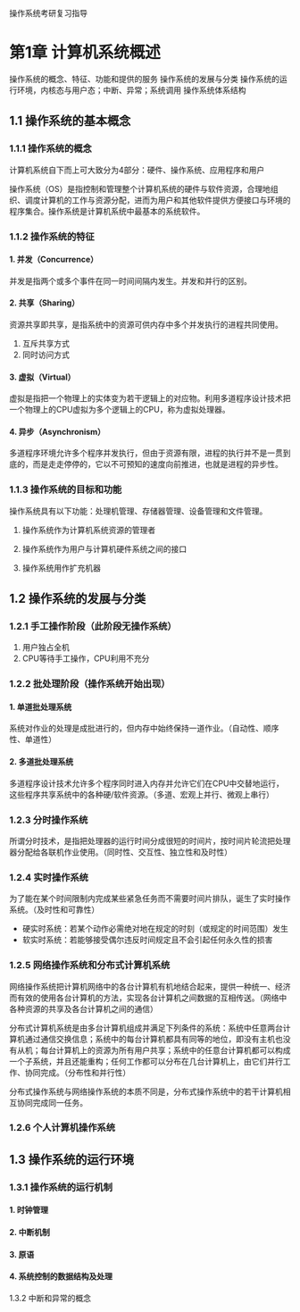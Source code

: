 操作系统考研复习指导

# 第1章 计算机系统概述 #

操作系统的概念、特征、功能和提供的服务
操作系统的发展与分类
操作系统的运行环境，内核态与用户态；中断、异常；系统调用
操作系统体系结构 

## 1.1 操作系统的基本概念 ##

### 1.1.1 操作系统的概念 ###

计算机系统自下而上可大致分为4部分：硬件、操作系统、应用程序和用户

操作系统（OS）是指控制和管理整个计算机系统的硬件与软件资源，合理地组织、调度计算机的工作与资源分配，进而为用户和其他软件提供方便接口与环境的程序集合。操作系统是计算机系统中最基本的系统软件。

### 1.1.2 操作系统的特征 ###

#### 1. 并发（Concurrence） ####

并发是指两个或多个事件在同一时间间隔内发生。并发和并行的区别。

#### 2. 共享（Sharing） ####

资源共享即共享，是指系统中的资源可供内存中多个并发执行的进程共同使用。

1. 互斥共享方式
2. 同时访问方式

#### 3. 虚拟（Virtual） ####

虚拟是指把一个物理上的实体变为若干逻辑上的对应物。利用多道程序设计技术把一个物理上的CPU虚拟为多个逻辑上的CPU，称为虚拟处理器。

#### 4. 异步（Asynchronism） ####

多道程序环境允许多个程序并发执行，但由于资源有限，进程的执行并不是一贯到底的，而是走走停停的，它以不可预知的速度向前推进，也就是进程的异步性。

### 1.1.3 操作系统的目标和功能 ###

操作系统具有以下功能：处理机管理、存储器管理、设备管理和文件管理。

1. 操作系统作为计算机系统资源的管理者

2. 操作系统作为用户与计算机硬件系统之间的接口

3. 操作系统用作扩充机器

## 1.2 操作系统的发展与分类 ##

### 1.2.1 手工操作阶段（此阶段无操作系统） ###

1. 用户独占全机
2. CPU等待手工操作，CPU利用不充分

### 1.2.2 批处理阶段（操作系统开始出现） ###

#### 1. 单道批处理系统 ####

系统对作业的处理是成批进行的，但内存中始终保持一道作业。（自动性、顺序性、单道性）

#### 2. 多道批处理系统 ####

多道程序设计技术允许多个程序同时进入内存并允许它们在CPU中交替地运行，这些程序共享系统中的各种硬/软件资源。（多道、宏观上并行、微观上串行）

### 1.2.3 分时操作系统 ###

所谓分时技术，是指把处理器的运行时间分成很短的时间片，按时间片轮流把处理器分配给各联机作业使用。（同时性、交互性、独立性和及时性）

### 1.2.4 实时操作系统 ###

为了能在某个时间限制内完成某些紧急任务而不需要时间片排队，诞生了实时操作系统。（及时性和可靠性）

* 硬实时系统：若某个动作必需绝对地在规定的时刻（或规定的时间范围）发生
* 软实时系统：若能够接受偶尔违反时间规定且不会引起任何永久性的损害

### 1.2.5 网络操作系统和分布式计算机系统 ###

网络操作系统把计算机网络中的各台计算机有机地结合起来，提供一种统一、经济而有效的使用各台计算机的方法，实现各台计算机之间数据的互相传送。（网络中各种资源的共享及各台计算机之间的通信）

分布式计算机系统是由多台计算机组成并满足下列条件的系统：系统中任意两台计算机通过通信交换信息；系统中的每台计算机都具有同等的地位，即没有主机也没有从机；每台计算机上的资源为所有用户共享；系统中的任意台计算机都可以构成一个子系统，并且还能重构；任何工作都可以分布在几台计算机上，由它们并行工作、协同完成。（分布性和并行性）

分布式操作系统与网络操作系统的本质不同是，分布式操作系统中的若干计算机相互协同完成同一任务。

### 1.2.6 个人计算机操作系统 ###

## 1.3 操作系统的运行环境 ##

### 1.3.1 操作系统的运行机制 ###

#### 1. 时钟管理 ####

#### 2. 中断机制 ####

#### 3. 原语 ####

#### 4. 系统控制的数据结构及处理 ####


1.3.2 中断和异常的概念




